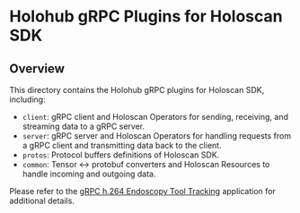 # Holohub gRPC Plugins for Holoscan SDK

## Overview

This directory contains the Holohub gRPC plugins for Holoscan SDK, including:

- `client`: gRPC client and Holoscan Operators for sending, receiving, and streaming data to a gRPC server.
- `server`: gRPC server and Holoscan Operators for handling requests from a gRPC client and transmitting data back to the client.
- `protos`: Protocol buffers definitions of Holoscan SDK.
- `common`: Tensor <-> protobuf converters and Holoscan Resources to handle incoming and outgoing data.

Please refer to the [gRPC h.264 Endoscopy Tool Tracking](../../applications/distributed/grpc/grpc_h264_endoscopy_tool_tracking/README.md) application for additional details.